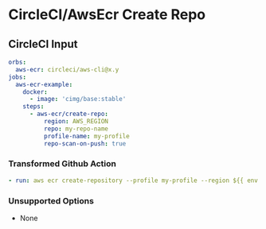 # CircleCI/AwsEcr Create Repo

## CircleCI Input

```yaml
orbs:
  aws-ecr: circleci/aws-cli@x.y
jobs:
  aws-ecr-example:
    docker:
      - image: 'cimg/base:stable'
    steps:
      - aws-ecr/create-repo:
          region: AWS_REGION
          repo: my-repo-name
          profile-name: my-profile
          repo-scan-on-push: true
```

### Transformed Github Action

```yaml
- run: aws ecr create-repository --profile my-profile --region ${{ env.AWS_REGION }} --repository-name my-repo-name --image-scanning-configuration scanOnPush=true
```

### Unsupported Options

- None
